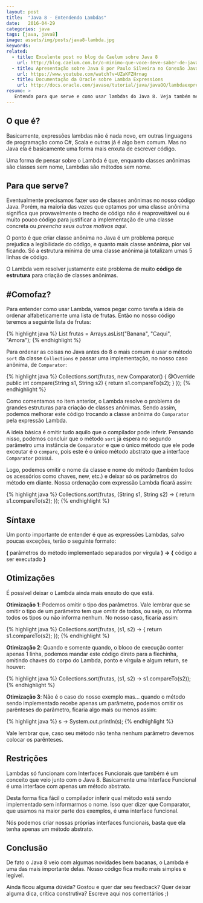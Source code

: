 ```yaml
---
layout: post
title:  "Java 8 - Entendendo Lambdas"
date:   2016-04-29
categories: java
tags: [java, java8]
image: assets/img/posts/java8-lambda.jpg
keywords:
related:
  - title: Excelente post no blog da Caelum sobre Java 8 
    url: http://blog.caelum.com.br/o-minimo-que-voce-deve-saber-de-java-8/
  - title: Apresentação sobre Java 8 por Paulo Silveira no Conexão Java 2014
    url: https://www.youtube.com/watch?v=UZaKFZHrnag
  - title: Documentação da Oracle sobre Lambda Expressions
    url: http://docs.oracle.com/javase/tutorial/java/javaOO/lambdaexpressions.html
resumo: >
   Entenda para que serve e como usar lambdas do Java 8. Veja também meu <a href='https://www.youtube.com/watch?v=BPootnK8taE' target='_blank'>vídeo sobre lambdas</a> no meu canal do YouTube.  
---
```


## O que é?

Basicamente, expressões lambdas não é nada novo, em outras linguagens de programação como C#, Scala e outras já é algo bem comum. Mas no Java ela é basicamente uma forma mais enxuta de escrever código. 

Uma forma de pensar sobre o Lambda é que, enquanto classes anônimas são classes sem nome, Lambdas são métodos sem nome. 


## Para que serve?

Eventualmente precisamos fazer uso de classes anônimas no nosso código Java. Porém, na maioria das vezes que optamos por uma classe anônima significa que provavelmente o trecho de código não é reaproveitável ou é muito pouco código para justificar a implementação de uma classe concreta ou _preencha seus outros motivos aqui_.

O ponto é que criar classe anônima no Java é um problema porque prejudica a legibilidade do código, e quanto mais classe anônima, pior vai ficando. Só a estrutura mínima de uma classe anônima já totalizam umas 5 linhas de código.

O Lambda vem resolver justamente este problema de muito __código de estrutura__ para criação de classes anônimas.


## #Comofaz?

Para entender como usar Lambda, vamos pegar como tarefa a ideia de ordenar alfabeticamente uma lista de frutas. Então no nosso código teremos a seguinte lista de frutas:

{% highlight java %}
List<String> frutas = Arrays.asList("Banana", "Caqui", "Amora");
{% endhighlight %}

Para ordenar as coisas no Java antes do 8 o mais comum é usar o método `sort` da classe `Collections` e passar uma implementação, no nosso caso anônima, de `Comparator`: 

{% highlight java %}
Collections.sort(frutas, new Comparator<String>() {
    @Override
    public int compare(String s1, String s2) {
        return s1.compareTo(s2);
    }
});
{% endhighlight %}

Como comentamos no item anterior, o Lambda resolve o problema de grandes estruturas para criação de classes anônimas. Sendo assim, podemos melhorar este código trocando a classe anônima do `Comparator` pela expressão Lambda. 

A ideia básica é omitir tudo aquilo que o compilador pode inferir. Pensando nisso, podemos concluir que o método `sort` já espera no segundo parâmetro uma instância de `Comparator` e que o único método que ele pode exceutar é o `compare`, pois este é o único método abstrato que a interface `Comparator` possui. 

Logo, podemos omitir o nome da classe e nome do método (também todos os acessórios como chaves, new, etc.) e deixar só os parâmetros do método em diante. Nossa ordenação com expressão Lambda ficará assim:

{% highlight java %}
Collections.sort(frutas, (String s1, String s2) -> {
    return s1.compareTo(s2);
});
{% endhighlight %}


## Síntaxe

Um ponto importante de entender é que as expressões Lambdas, salvo poucas exceções, terão o seguinte formato:

__(__ parâmetros do método implementado separados por vírgula __)__ __->__ __{__ código a ser executado __}__


## Otimizações

É possível deixar o Lambda ainda mais enxuto do que está. 

__Otimização 1__: Podemos omitir o tipo dos parâmetros. Vale lembrar que se omitir o tipo de um parâmetro tem que omitir de todos, ou seja, ou informa todos os tipos ou não informa nenhum. No nosso caso, ficaria assim:

{% highlight java %}
Collections.sort(frutas, (s1, s2) -> {
    return s1.compareTo(s2);
});
{% endhighlight %}

__Otimização 2__: Quando e somente quando, o bloco de execução conter apenas 1 linha, podemos mandar este código direto para a flechinha, omitindo chaves do corpo do Lambda, ponto e vírgula e algum return, se houver:

{% highlight java %}
Collections.sort(frutas, (s1, s2) -> s1.compareTo(s2));
{% endhighlight %}

__Otimização 3__: Não é o caso do nosso exemplo mas... quando o método sendo implementado recebe apenas um parâmetro, podemos omitir os parênteses do parâmetro, ficaria algo mais ou menos assim:

{% highlight java %}
s -> System.out.println(s);
{% endhighlight %}

Vale lembrar que, caso seu método não tenha nenhum parâmetro devemos colocar os parênteses.


## Restrições

Lambdas só funcionam com Interfaces Funcionais que também é um conceito que veio junto com o Java 8. Basicamente uma Interface Funcional é uma interface com apenas um método abstrato. 

Desta forma fica fácil o compilador inferir qual método está sendo implementado sem informarmos o nome. Isso quer dizer que Comparator, que usamos na maior parte dos exemplos, é uma interface funcional.

Nós podemos criar nossas próprias interfaces funcionais, basta que ela tenha apenas um método abstrato.


## Conclusão

De fato o Java 8 veio com algumas novidades bem bacanas, o Lambda é uma das mais importante delas. Nosso código fica muito mais simples e legível.

Ainda ficou alguma dúvida? Gostou e quer dar seu feedback? Quer deixar alguma dica, crítica construtiva? Escreve aqui nos comentários ;)